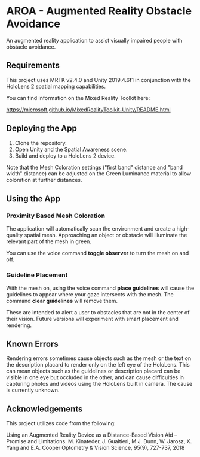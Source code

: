# AROA - Augmented Reality Obstacle Avoidance
An augmented reality application to assist visually impaired people with obstacle avoidance.


## Requirements
This project uses MRTK v2.4.0 and Unity 2019.4.6f1 in conjunction with the HoloLens 2 spatial mapping capabilities.

You can find information on the Mixed Reality Toolkit here: 

https://microsoft.github.io/MixedRealityToolkit-Unity/README.html


## Deploying the App

1. Clone the repository.
2. Open Unity and the Spatial Awareness scene.
3. Build and deploy to a HoloLens 2 device.

Note that the Mesh Coloration settings ("first band" distance and "band width" distance) can be adjusted on the Green Luminance material to allow coloration at further distances.

## Using the App

### Proximity Based Mesh Coloration
The application will automatically scan the environment and create a high-quality spatial mesh. Approaching an object or obstacle will illuminate the relevant part of the mesh in green.

You can use the voice command **toggle observer** to turn the mesh on and off.

### Guideline Placement

With the mesh on, using the voice command **place guidelines** will cause the guidelines to appear where your gaze intersects with the mesh. The command **clear guidelines** will remove them.

These are intended to alert a user to obstacles that are not in the center of their vision. Future versions will experiment with smart placement and rendering.

## Known Errors
Rendering errors sometimes cause objects such as the mesh or the text on the description placard to render only on the left eye of the HoloLens. This can mean objects such as the guidelines or description placard can be visible in one eye but occluded in the other, and can cause difficulties in capturing photos and videos using the HoloLens built in camera. The cause is currently unknown.


## Acknowledgements
This project utilizes code from the following:

Using an Augmented Reality Device as a Distance-Based Vision Aid – Promise and Limitations. M. Kinateder, J. Gualtieri, M.J. Dunn, W. Jarosz, X. Yang and E.A. Cooper Optometry & Vision Science, 95(9), 727-737, 2018
